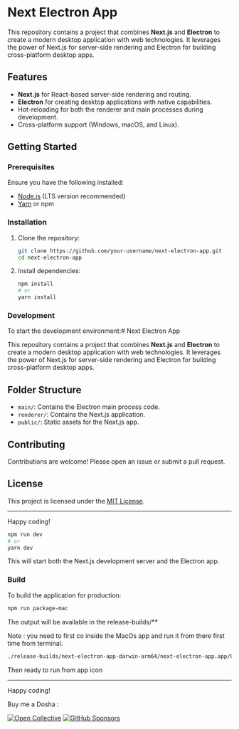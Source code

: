 # Next Electron App

This repository contains a project that combines **Next.js** and **Electron** to create a modern desktop application with web technologies. It leverages the power of Next.js for server-side rendering and Electron for building cross-platform desktop apps.

## Features

- **Next.js** for React-based server-side rendering and routing.
- **Electron** for creating desktop applications with native capabilities.
- Hot-reloading for both the renderer and main processes during development.
- Cross-platform support (Windows, macOS, and Linux).

## Getting Started

### Prerequisites

Ensure you have the following installed:

- [Node.js](https://nodejs.org/) (LTS version recommended)
- [Yarn](https://yarnpkg.com/) or npm

### Installation

1. Clone the repository:

    ```bash
    git clone https://github.com/your-username/next-electron-app.git
    cd next-electron-app
    ```

2. Install dependencies:

    ```bash
    npm install
    # or
    yarn install
    ```

### Development

To start the development environment:# Next Electron App

This repository contains a project that combines **Next.js** and **Electron** to create a modern desktop application with web technologies. It leverages the power of Next.js for server-side rendering and Electron for building cross-platform desktop apps.

## Folder Structure

- `main/`: Contains the Electron main process code.
- `renderer/`: Contains the Next.js application.
- `public/`: Static assets for the Next.js app.

## Contributing

Contributions are welcome! Please open an issue or submit a pull request.

## License

This project is licensed under the [MIT License](LICENSE).

---
Happy coding!

```bash
npm run dev
# or
yarn dev
```

This will start both the Next.js development server and the Electron app.

### Build

To build the application for production:

```bash
npm run package-mac

```

The output will be available in the release-builds/** 

Note : you need to first co inside the MacOs app and run it from there first time from terminal. 

```bash
./release-builds/next-electron-app-darwin-arm64/next-electron-app.app/Contents/MacOS/<appName>

```
Then ready to run from app icon

---
Happy coding!


Buy me a Dosha :

[![Open Collective](https://img.shields.io/opencollective/all/sharemydisk?logo=open-collective)](https://opencollective.com/sharemydisk)
[![GitHub Sponsors](https://img.shields.io/github/sponsors/ankitkrks1?label=GitHub%20Sponsors&logo=github)](https://github.com/sponsors/ankitkrks1)